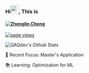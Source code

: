 ### Hi<img src="https://c.tenor.com/StmGV2_YmjEAAAAi/winking-face-joypixels.gif" width="25" />, This is


<h4 align="left"><a href="https://oneko.zone">
   <img alt="Zhenglin Cheng" src="https://readme-typing-svg.herokuapp.com/?lines=Zhenglin+Cheng;LLM+Player;MLSys+Starter;Distributed+Systems Lover&font=Fira%20Code&width=440&height=45&color=68C3D4&vCenter=true&size=21"></a>
</h4>

<p align="left">
  <a href="https://github.com/QAQdev/QAQdev">
    <img src="https://komarev.com/ghpvc/?username=QAQdev" alt="page views" />
  </a>
</p>

![QAQdev's Github Stats](https://github-readme-stats.vercel.app/api?username=QAQdev&bg_color=30,0ff1ce,904e95&title_color=fff&text_color=fff)

🤔 Recent Focus: Master's Application

📚 Learning: Optimization for ML

